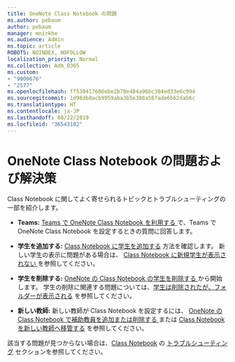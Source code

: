 ```yaml
---
title: OneNote Class Notebook の問題
ms.author: pebaum
author: pebaum
manager: mnirkhe
ms.audience: Admin
ms.topic: article
ROBOTS: NOINDEX, NOFOLLOW
localization_priority: Normal
ms.collection: Adm_O365
ms.custom:
- "9000676"
- "2577"
ms.openlocfilehash: ff539417606ebe2b78e484a96bc384ed33e6c994
ms.sourcegitcommit: 1d98db8acb9959aba3b5e308a567ade6b62da56c
ms.translationtype: HT
ms.contentlocale: ja-JP
ms.lasthandoff: 08/22/2019
ms.locfileid: "36543102"
---
```

# <a name="onenote-class-notebook-issues-and-resolutions"></a>OneNote Class Notebook の問題および解決策

Class Notebook に関してよく寄せられるトピックとトラブルシューティングの一部を紹介します。

- **Teams:** [Teams で OneNote Class Notebook を利用する ](https://support.office.com/article/bd77f11f-27cd-4d41-bfbd-2b11799f1440) で、Teams で OneNote Class Notebook を設定するときの質問に回答します。

- **学生を追加する:** [Class Notebook に学生を追加する](https://support.office.com/article/149882af-506a-4689-9fee-39309b97aae8) 方法を確認します。 新しい学生の表示に問題がある場合は、 [Class Notebook に新規学生が表示されない ](https://support.office.com/article/4da02c45-b435-4af1-921b-51b8ee40e1c9) を参照してください。

- **学生を削除する:** [OneNote の Class Notebook の学生を削除する ](https://support.office.com/article/86dcf019-408f-4de8-8055-eb61f1578c3c) から開始します。 学生の削除に関連する問題については、[学生は削除されたが、フォルダーが表示される](https://support.office.com/article/0ed81eaa-c14a-436f-bb6f-ce95f130cc71) を参照してください。

- **新しい教師:** 新しい教師が Class Notebook を設定するには、 [OneNote の Class Notebook で補助教員を追加または削除する ](https://support.office.com/article/fdcb870b-49a7-4a14-9ea6-d817f88026f8) または [Class Notebook を新しい教師へ移管する](https://support.office.com/article/84ef5d4a-0eec-4d5b-bc22-1317bc3b9027) を参照してください。

該当する問題が見つからない場合は、[Class Notebook](https://support.office.com/article/class-notebook-ee70aff9-52e8-449f-be6a-7cbc1d65eaea) の [トラブルシューティング](https://support.office.com/article/class-notebook-ee70aff9-52e8-449f-be6a-7cbc1d65eaea#ID0EAABAAA=Manage&ID0EABAAA=Troubleshoot) セクションを参照してください。 


